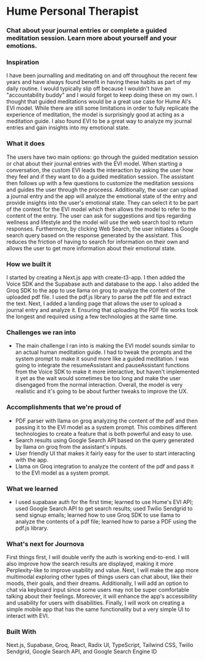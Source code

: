 # Hume Personal Therapist

### Chat about your journal entries or complete a guided meditation session. Learn more about yourself and your emotions.

### Inspiration

I have been journalling and meditating on and off throughout the recent few years and have always found benefit in having these habits as part of my daily routine. I would typically slip off because I wouldn't have an "accountability buddy" and I would forget to keep doing these on my own. I thought that guided meditations would be a great use case for Hume AI's EVI model. While there are still some limitations in order to fully replicate the experience of meditation, the model is surprisingly good at acting as a meditation guide. I also found EVI to be a great way to analyze my journal entries and gain insights into my emotional state.

### What it does

The users have two main options: go through the guided meditation session or chat about their journal entries with the EVI model. When starting a conversation, the custom EVI leads the interaction by asking the user how they feel and if they want to do a guided meditation session. The assistant then follows up with a few questions to customize the meditation sessions and guides the user through the proceess.
Additionally, the user can upload a journal entry and the app will analyze the emotional state of the entry and provide insights into the user's emotional state. They can select it to be part of the context for the EVI model which then allows the model to refer to the content of the entry. The user can ask for suggestions and tips regarding wellness and lifestyle and the model will use the web search tool to return responses. Furthermore, by clicking Web Search, the user initiates a Google search query based on the response generated by the assistant. This reduces the friction of having to search for information on their own and allows the user to get more information about their emotional state.

### How we built it

I started by creating a Next.js app with create-t3-app. I then added the Voice SDK and the Supabase auth and database to the app. I also added the Groq SDK to the app to use llama on groq to analyze the content of the uploaded pdf file. I used the pdf.js library to parse the pdf file and extract the text. Next, I added a landing page that allows the user to upload a journal entry and analyze it. Ensuring that uploading the PDF file works took the longest and required using a few technologies at the same time.

### Challenges we ran into

- The main challenge I ran into is making the EVI model sounds similar to an actual human meditation guide. I had to tweak the prompts and the system prompt to make it sound more like a guided meditation. I was going to integrate the resumeAssistant and pauseAssistant functions from the Voice SDK to make it more interactive, but haven't implemented it yet as the wait would sometimes be too long and make the user disengaged from the normal interaction. Overall, the model is very realistic and it's going to be about further tweaks to improve the UX.

### Accomplishments that we're proud of

- PDF parser with llama on groq analyzing the content of the pdf and then passing it to the EVI model as a system prompt. This combines different technologies to create a feature that is both powerful and easy to use.
- Search results using Google Search API based on the query generated by llama on groq from the assistant's inputs.
- User friendly UI that makes it fairly easy for the user to start interacting with the app.
- Llama on Groq integration to analyze the content of the pdf and pass it to the EVI model as a system prompt.

### What we learned

- I used supabase auth for the first time; learned to use Hume's EVI API; used Google Search API to get search results; used Twilio Sendgrid to send signup emails; learned how to use Groq SDK to use llama to analyze the contents of a pdf file; learned how to parse a PDF using the pdf.js library.

### What's next for Journova

First things first, I will double verify the auth is working end-to-end. I will also improve how the search results are displayed, making it more Perplexity-like to improve usability and value. Next, I will make the app more multimodal exploring other types of things users can chat about, like their moods, their goals, and their dreams. Additionally, I will add an option to chat via keyboard input since some users may not be super comfortable talking about their feelings. Moreover, it will enhance the app's accessibility and usability for users with disabilities. Finally, I will work on creating a simple mobile app that has the same functionality but a very simple UI to interact with EVI.

### Built With

Next.js, Supabase, Groq, React, Radix UI, TypeScript, Tailwind CSS, Twilio Sendgrid, Google Search API, and Google Search Engine ID

